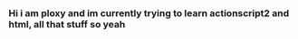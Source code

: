 ### Hi i am ploxy and im currently trying to learn actionscript2 and html, all that stuff so yeah

<!--
**Ploxythedeveloper/Ploxythedeveloper** is a ✨ _special_ ✨ repository because its `README.md` (this file) appears on your GitHub profile.
